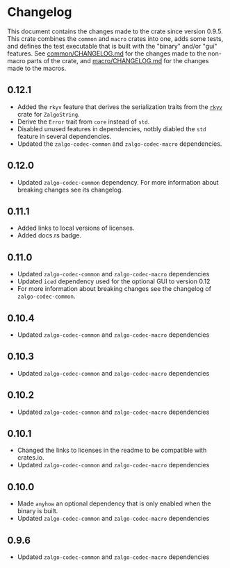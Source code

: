 # Changelog

This document contains the changes made to the crate since version 0.9.5.
This crate combines the `common` and `macro` crates into one, adds some tests,
and defines the test executable that is built with the "binary" and/or "gui" features.
See [common/CHANGELOG.md](../common/CHANGELOG.md) for the changes made to the
non-macro parts of the crate, and [macro/CHANGELOG.md](../macro/CHANGELOG.md)
for the changes made to the macros.

## 0.12.1

- Added the `rkyv` feature that derives the serialization traits from the
 [`rkyv`](https://crates.io/crates/rkyv) crate for `ZalgoString`.
- Derive the `Error` trait from `core` instead of `std`.
- Disabled unused features in dependencies,
 notbly diabled the `std` feature in several dependencies.
- Updated the `zalgo-codec-common` and `zalgo-codec-macro` dependencies.

## 0.12.0

- Updated `zalgo-codec-common` dependency. For more information about breaking
 changes see its changelog.

## 0.11.1

- Added links to local versions of licenses.  
- Added docs.rs badge.

## 0.11.0

- Updated `zalgo-codec-common` and `zalgo-codec-macro` dependencies
- Updated `iced` dependency used for the optional GUI to version 0.12
- For more information about breaking changes see the changelog of `zalgo-codec-common`.

## 0.10.4

- Updated `zalgo-codec-common` and `zalgo-codec-macro` dependencies

## 0.10.3

- Updated `zalgo-codec-common` and `zalgo-codec-macro` dependencies

## 0.10.2

- Updated `zalgo-codec-common` and `zalgo-codec-macro` dependencies

## 0.10.1

- Changed the links to licenses in the readme to be compatible with crates.io.
- Updated `zalgo-codec-common` and `zalgo-codec-macro` dependencies

## 0.10.0

- Made `anyhow` an optional dependency that is only enabled when the binary is built.
- Updated `zalgo-codec-common` and `zalgo-codec-macro` dependencies

## 0.9.6

- Updated `zalgo-codec-common` and `zalgo-codec-macro` dependencies
